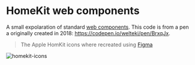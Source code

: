 # HomeKit web components

A small expolaration of standard [web components](https://developer.mozilla.org/en-US/docs/Web/Web_Components). This code is from a pen a originally created in 2018: https://codepen.io/welteki/pen/BrxqJx.

> The Apple HomKit icons where recreated using [Figma](https://www.figma.com)

![homekit-icons](https://user-images.githubusercontent.com/16267532/119279949-0e0ab680-bc2f-11eb-86cc-8c4e7a4885c8.gif)
